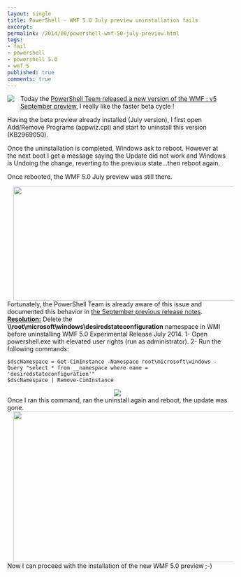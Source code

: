 ```yaml
---
layout: single
title: PowerShell - WMF 5.0 July preview uninstallation fails
excerpt: 
permalink: /2014/09/powershell-wmf-50-july-preview.html
tags: 
- fail
- powershell
- powershell 5.0
- wmf 5
published: true
comments: true
---
```


 
 <div class="separator" style="clear: both; text-align: center;"></div><a href="{{ base_path }}/images/2014/20140904_PowerShell_-_WMF_5.0_July_preview_uninstallation_fails/powershell_logo__396363731__-144x109.png" imageanchor="1" style="clear: left; display: inline !important; float: left; margin-bottom: 1em; margin-right: 1em;"><img border="0" src="{{ base_path }}/images/2014/20140904_PowerShell_-_WMF_5.0_July_preview_uninstallation_fails/powershell_logo__396363731__-144x109.png" /></a>
Today the <a href="http://blogs.msdn.com/b/powershell/archive/2014/09/04/windows-management-framework-5-0-preview-september-2014-is-now-available.aspx" target="_blank">PowerShell Team released a new version of the WMF : v5 September preview</a>, I really like the faster beta cycle !

Having the beta preview already installed (July version), I first open Add/Remove Programs (appwiz.cpl) and start to uninstall this version (KB2969050).

Once the uninstallation is completed, Windows ask to reboot. However at the next boot I get a message saying the Update did not work and Windows is Undoing the change, reverting to the previous state...then reboot again.




Once rebooted, the WMF 5.0 July preview was still there.

<div class="separator" style="clear: both; text-align: center;"><a href="{{ base_path }}/images/2014/20140904_PowerShell_-_WMF_5.0_July_preview_uninstallation_fails/2014-09-04_18-03-05__1274619236__-956x391.png" imageanchor="1" style="margin-left: 1em; margin-right: 1em;"><img border="0" src="{{ base_path }}/images/2014/20140904_PowerShell_-_WMF_5.0_July_preview_uninstallation_fails/2014-09-04_18-03-05__1274619236__-956x391.png" height="260" width="640" /></a></div>
Fortunately, the PowerShell Team is already aware of this issue and documented this behavior in <a href="http://www.microsoft.com/en-us/download/details.aspx?id=44070&amp;utm_content=bufferd26ed&amp;utm_medium=social&amp;utm_source=twitter.com&amp;utm_campaign=buffer" target="_blank">the September previous release notes</a>.


<div class="bq4"><b><u>Resolution:</u></b> Delete the <b>\\root\microsoft\windows\desiredstateconfiguration</b> namespace in WMI before uninstalling WMF 5.0 Experimental Release July 2014.
 1- Open powershell.exe with elevated user rights (run as administrator).
 2- Run the following commands: 

```
$dscNamespace = Get-CimInstance -Namespace root\microsoft\windows -Query "select * from __namespace where name = 'desiredstateconfiguration'"
$dscNamespace | Remove-CimInstance
```
</div>
<div class="separator" style="clear: both; text-align: center;"><a href="{{ base_path }}/images/2014/20140904_PowerShell_-_WMF_5.0_July_preview_uninstallation_fails/2014-09-04_18-08-18__1005654604__-772x202.png" imageanchor="1" style="margin-left: 1em; margin-right: 1em;"><img border="0" src="{{ base_path }}/images/2014/20140904_PowerShell_-_WMF_5.0_July_preview_uninstallation_fails/2014-09-04_18-08-18__1005654604__-772x202.png" /></a></div>
Once I ran this command, ran the uninstall again and reboot, the update was gone.

<div class="separator" style="clear: both; text-align: center;"><a href="{{ base_path }}/images/2014/20140904_PowerShell_-_WMF_5.0_July_preview_uninstallation_fails/2014-09-04_19-09-20__983448032__-877x472.png" imageanchor="1" style="margin-left: 1em; margin-right: 1em;"><img border="0" src="{{ base_path }}/images/2014/20140904_PowerShell_-_WMF_5.0_July_preview_uninstallation_fails/2014-09-04_19-09-20__983448032__-877x472.png" height="344" width="640" /></a></div>
Now I can proceed with the installation of the new WMF 5.0 preview ;-)


